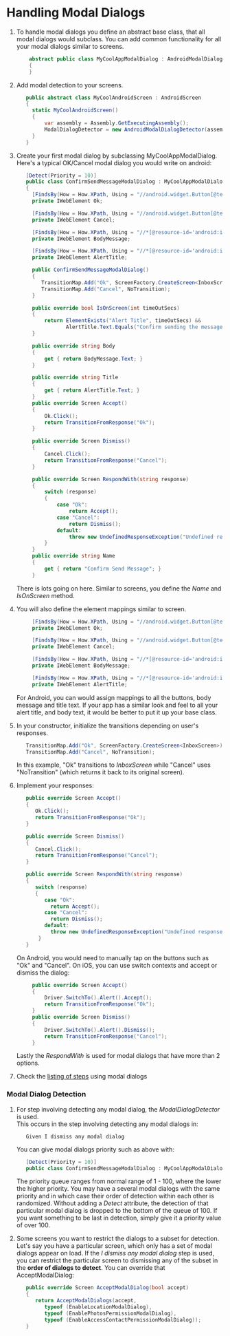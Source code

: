 # Handling Modal Dialogs

1. To handle modal dialogs you define an abstract base class, that all modal dialogs would subclass.  You can add common functionality for all your modal dialogs similar to screens.  

   ```csharp
       abstract public class MyCoolAppModalDialog : AndroidModalDialog
       {
       }
   ```
2. Add modal detection to your screens.  

   ```csharp
      public abstract class MyCoolAndroidScreen : AndroidScreen 
      { 
        static MyCoolAndroidScreen()
        {
            var assembly = Assembly.GetExecutingAssembly();
            ModalDialogDetector = new AndroidModalDialogDetector(assembly, typeof(MyCoolAppModalDialog));
        }         
      }
   ```
3. Create your first modal dialog by subclassing MyCoolAppModalDialog.  Here's a typical OK/Cancel modal dialog you would write on android:

   ```csharp
      [Detect(Priority = 10)]
      public class ConfirmSendMessageModalDialog : MyCoolAppModalDialog
      {
        [FindsBy(How = How.XPath, Using = "//android.widget.Button[@text='OK']")]
        private IWebElement Ok;

        [FindsBy(How = How.XPath, Using = "//android.widget.Button[@text='Cancel']")]
        private IWebElement Cancel;

        [FindsBy(How = How.XPath, Using = "//*[@resource-id='android:id/message']")]
        private IWebElement BodyMessage;

        [FindsBy(How = How.XPath, Using = "//*[@resource-id='android:id/alertTitle']")]
        private IWebElement AlertTitle;

        public ConfirmSendMessageModalDialog()
        {
           TransitionMap.Add("Ok", ScreenFactory.CreateScreen<InboxScreen>);
           TransitionMap.Add("Cancel", NoTransition);
        }

        public override bool IsOnScreen(int timeOutSecs)
        {
            return ElementExists("Alert Title", timeOutSecs) &&
                   AlertTitle.Text.Equals("Confirm sending the message?");
        }

        public override string Body
        {
            get { return BodyMessage.Text; }
        }

        public override string Title
        {
            get { return AlertTitle.Text; }
        }
        public override Screen Accept()
        {
            Ok.Click();
            return TransitionFromResponse("Ok");
        }

        public override Screen Dismiss()
        {
            Cancel.Click();
            return TransitionFromResponse("Cancel");
        }

        public override Screen RespondWith(string response)
        {
            switch (response)
            {
                case "Ok":
                    return Accept();
                case "Cancel":
                    return Dismiss();
                default:
                    throw new UndefinedResponseException("Undefined response of: " + response);
            }
        }
        public override string Name
        {
            get { return "Confirm Send Message"; }
        }
   ```
   There is lots going on here.  Similar to screens, you define the *Name* and *IsOnScreen* method.
   
4. You will also define the element mappings similar to screen. 

   ```csharp
        [FindsBy(How = How.XPath, Using = "//android.widget.Button[@text='OK']")]
        private IWebElement Ok;

        [FindsBy(How = How.XPath, Using = "//android.widget.Button[@text='Cancel']")]
        private IWebElement Cancel;

        [FindsBy(How = How.XPath, Using = "//*[@resource-id='android:id/message']")]
        private IWebElement BodyMessage;

        [FindsBy(How = How.XPath, Using = "//*[@resource-id='android:id/alertTitle']")]
        private IWebElement AlertTitle;
   ```
   For Android, you can would assign mappings to all the buttons, body message and title text.  If your app has a similar look and feel to all your alert title, and body text, it would be better to put it up your base class.
5. In your constructor, initialize the transitions depending on user's responses.  

   ```csharp
      TransitionMap.Add("Ok", ScreenFactory.CreateScreen<InboxScreen>);
      TransitionMap.Add("Cancel", NoTransition);
   ```
   In this example, "Ok" transitions to *InboxScreen* while "Cancel" uses "NoTransition" (which returns it back to its original screen).

6. Implement your responses:

   ```csharp
      public override Screen Accept()
      {
         Ok.Click();
         return TransitionFromResponse("Ok");
      }

      public override Screen Dismiss()
      {
         Cancel.Click();
         return TransitionFromResponse("Cancel");
      }

      public override Screen RespondWith(string response)
      {
         switch (response)
         {
            case "Ok":
              return Accept();
            case "Cancel":
              return Dismiss();
            default:
              throw new UndefinedResponseException("Undefined response of: " + response);
          }
      }
   ```
   On Android, you would need to manually tap on the buttons such as "Ok" and "Cancel".  On iOS, you can use switch contexts and accept or dismiss the dialog:
   
   ```csharp
        public override Screen Accept()
        {
            Driver.SwitchTo().Alert().Accept(); 
            return TransitionFromResponse("Ok");
        }
        public override Screen Dismiss()
        {
            Driver.SwitchTo().Alert().Dismiss();
            return TransitionFromResponse("Cancel");
        }
   ```
   Lastly the *RespondWith* is used for modal dialogs that have more than 2 options.

7. Check the [listing of steps](https://github.com/glorylo/Joyride/blob/develop/docs/PredefinedSteps.md#modal-dialogs) using modal dialogs
   

### Modal Dialog Detection

1. For step involving detecting any modal dialog, the *ModalDialogDetector* is used.  
   This occurs in the  step involving detecting any modal dialogs in:
   ```gherkin
      Given I dismiss any modal dialog
   ```
   You can give modal dialogs priority such as above with:

   ```csharp
      [Detect(Priority = 10)]
      public class ConfirmSendMessageModalDialog : MyCoolAppModalDialog
   ```
   The priority queue ranges from normal range of 1 - 100, where the lower the higher priority.  You may have a several modal dialogs with the same priority and in which case their order of detection within each other is randomized. Without adding a *Detect* attribute, the detection of that particular modal dialog is dropped to the bottom of the queue of 100.  If you want something to be last in detection, simply give it a priority value of over 100.
   
2. Some screens you want to restrict the dialogs to a subset for detection.  Let's say you have a particular screen, which only has a set of modal dialogs appear on load.  If the *I dismiss any modal dialog* step is used, you can restrict the particular screen to dismissing any of the subset in the **order of dialogs to detect**.  You can override that AcceptModalDialog:
   ```csharp
      public override Screen AcceptModalDialog(bool accept)
      {
         return AcceptModalDialogs(accept, 
            typeof (EnableLocationModalDialog),
            typeof (EnablePhotosPermissionModalDialog),
            typeof (EnableAccessContactPermissionModalDialog));
      }
   ```
   
